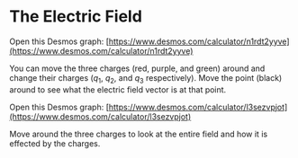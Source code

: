 # The Electric Field

Open this Desmos graph: [https://www.desmos.com/calculator/n1rdt2yyve](https://www.desmos.com/calculator/n1rdt2yyve)

You can move the three charges (red, purple, and green) around and change their charges ($q_1$, $q_2$, and $q_3$ respectively). Move the point (black) around to see what the electric field vector is at that point.



Open this Desmos graph: [https://www.desmos.com/calculator/l3sezvpjot](https://www.desmos.com/calculator/l3sezvpjot)

Move around the three charges to look at the entire field and how it is effected by the charges.

